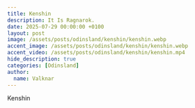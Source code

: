 ```yaml
---
title: Kenshin
description: It Is Ragnarok.
date: 2025-07-29 00:00:00 +0100
layout: post
image: /assets/posts/odinsland/kenshin/kenshin.webp
accent_image: /assets/posts/odinsland/kenshin/kenshin.webp
accent_video: /assets/posts/odinsland/kenshin/kenshin.mp4
hide_description: true
categories: [Odinsland]
author:
  name: Valknar
---
```


Kenshin